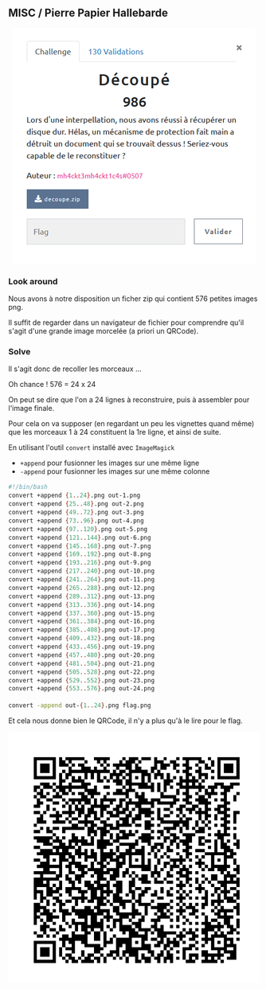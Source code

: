 ## MISC / Pierre Papier Hallebarde

<p align="center">
  <img src="img/consignes.png" />
</p>


### Look around

Nous avons à notre disposition un ficher zip qui contient 576 petites images png.

Il suffit de regarder dans un navigateur de fichier pour comprendre qu'il s'agit d'une grande image morcelée (a priori un QRCode).

### Solve

Il s'agit donc de recoller les morceaux ...

Oh chance ! 576 = 24 x 24

On peut se dire que l'on a 24 lignes à reconstruire, puis à assembler pour l'image finale.

Pour cela on va supposer (en regardant un peu les vignettes quand même) que les morceaux 1 à 24 constituent la 1re ligne, et ainsi de suite.

En utilisant l'outil `convert` installé avec `ImageMagick`

  - `+append` pour fusionner les images sur une même ligne
  - `-append` pour fusionner les images sur une même colonne

```bash
#!/bin/bash
convert +append {1..24}.png out-1.png
convert +append {25..48}.png out-2.png
convert +append {49..72}.png out-3.png
convert +append {73..96}.png out-4.png
convert +append {97..120}.png out-5.png
convert +append {121..144}.png out-6.png
convert +append {145..168}.png out-7.png
convert +append {169..192}.png out-8.png
convert +append {193..216}.png out-9.png
convert +append {217..240}.png out-10.png
convert +append {241..264}.png out-11.png
convert +append {265..288}.png out-12.png
convert +append {289..312}.png out-13.png
convert +append {313..336}.png out-14.png
convert +append {337..360}.png out-15.png
convert +append {361..384}.png out-16.png
convert +append {385..408}.png out-17.png
convert +append {409..432}.png out-18.png
convert +append {433..456}.png out-19.png
convert +append {457..480}.png out-20.png
convert +append {481..504}.png out-21.png
convert +append {505..528}.png out-22.png
convert +append {529..552}.png out-23.png
convert +append {553..576}.png out-24.png

convert -append out-{1..24}.png flag.png
```


Et cela nous donne bien le QRCode, il n'y a plus qu'à le lire pour le flag.

<p align="center">
  <img src="img/flag.png" />
</p>

